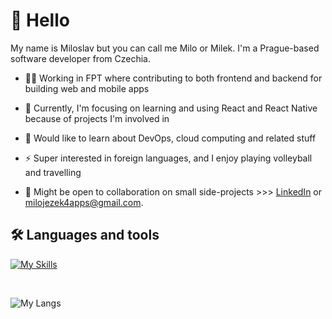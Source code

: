 # 👋 Hello
My name is Miloslav but you can call me Milo or Milek. I'm a Prague-based software developer from Czechia.

- 👨‍💻 Working in FPT where contributing to both frontend and backend for building web and mobile apps

- 🌱 Currently, I'm focusing on learning and using React and React Native because of projects I'm involved in

- 💭 Would like to learn about DevOps, cloud computing and related stuff

- ⚡ Super interested in foreign languages, and I enjoy playing volleyball and travelling
  
- 🤝 Might be open to collaboration on small side-projects >>> [LinkedIn](https://linkedin.com/in/miloslav-jezek/) or milojezek4apps@gmail.com.

## 🛠️ Languages and tools
[![My Skills](https://skillicons.dev/icons?i=kotlin,java,spring,ktor,postgres,mongodb,maven,gradle,html,css,bootstrap,react,git,github,androidstudio,vscode&theme=dark&perline=8)](https://skillicons.dev)
  

<br>

![My Langs](https://github-readme-stats.vercel.app/api/top-langs/?username=milojezek&theme=tokyonight)


<!---
milojezek/milojezek is a ✨ special ✨ repository because its `README.md` (this file) appears on your GitHub profile.
You can click the Preview link to take a look at your changes.
--->

